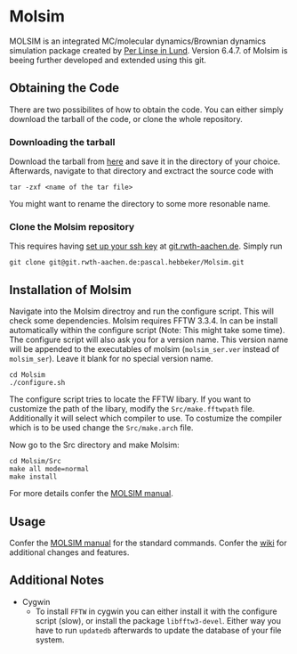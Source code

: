 Molsim
==============

MOLSIM is an  integrated MC/molecular dynamics/Brownian dynamics simulation package created by [Per Linse in Lund](http://www.polyelectrolytes2002.fkem1.lu.se/). Version 6.4.7. of Molsim is beeing further developed and extended using this git.

Obtaining the Code
------------------
There are two possibilites of how to obtain the code. You can either simply download the tarball of the code, or clone the whole repository.
### Downloading the tarball
Download the tarball from [here](https://git.rwth-aachen.de/pascal.hebbeker/Molsim/repository/archive.tar.gz?ref=master) and save it in the directory of your choice. Afterwards, navigate to that directory and exctract the source code with
```
tar -zxf <name of the tar file>
```
You might want to rename the directory to some more resonable name.

### Clone the Molsim repository

This requires having [set up your ssh key](https://git.rwth-aachen.de/help/ssh/README) at [git.rwth-aachen.de](https://git.rwth-aachen.de). Simply run
```shell
git clone git@git.rwth-aachen.de:pascal.hebbeker/Molsim.git
```
Installation of Molsim
----------------------

Navigate into the Molsim directroy and run the configure script. This will check some dependencies. Molsim requires FFTW 3.3.4. In can be install automatically within the configure script (Note: This might take some time). The configure script will also ask you for a version name. This version name will be appended to the executables of molsim (`molsim_ser.ver` instead of `molsim_ser`). Leave it blank for no special version name.
```shell
cd Molsim
./configure.sh
```
The configure script tries to locate the FFTW libary. If you want to customize the path of the libary, modify the `Src/make.fftwpath` file. Additionally it will select which compiler to use. To costumize the compiler which is to be used change the `Src/make.arch` file.

Now go to the Src directory and make Molsim:
```shell
cd Molsim/Src
make all mode=normal
make install
```
For more details confer the [MOLSIM manual](http://www.polyelectrolytes2002.fkem1.lu.se/Molsim/Molsim.htm).

Usage
-----
Confer the [MOLSIM manual](http://www.polyelectrolytes2002.fkem1.lu.se/Molsim/Molsim.htm) for the standard commands. Confer the [wiki](https://git.rwth-aachen.de/pascal.hebbeker/Molsim/wikis/home) for additional changes and features.

Additional Notes
----------------
* Cygwin
  * To install `FFTW` in cygwin you can either install it with the configure script (slow), or install the package `libfftw3-devel`. Either way you have to run `updatedb` afterwards to update the database of your file system.
